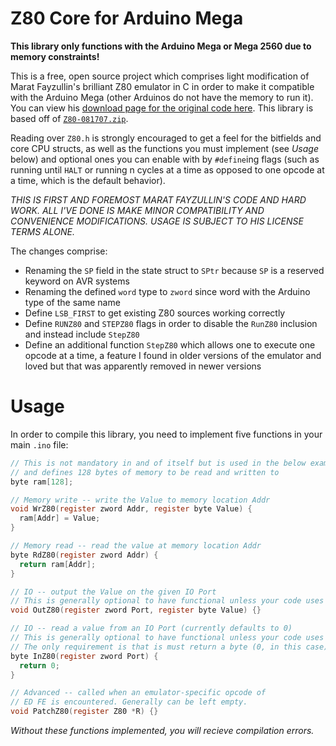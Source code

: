 # Z80 Core for Arduino Mega

**This library only functions with the Arduino Mega or Mega 2560 due to memory constraints!**

This is a free, open source project which comprises light modification of Marat Fayzullin's brilliant Z80 emulator in C in order to make it compatible with the Arduino Mega (other Arduinos do not have the memory to run it). You can view his [download page for the original code here](https://fms.komkon.org/EMUL8/). This library is based off of [`Z80-081707.zip`](https://fms.komkon.org/EMUL8/Z80-081707.zip).

Reading over `Z80.h` is strongly encouraged to get a feel for the bitfields and core CPU structs, as well as the functions you must implement (see *Usage* below) and optional ones you can enable with by `#define`ing flags (such as running until `HALT` or running n cycles at a time as opposed to one opcode at a time, which is the default behavior).

*THIS IS FIRST AND FOREMOST MARAT FAYZULLIN'S CODE AND HARD WORK. ALL I'VE DONE IS MAKE MINOR COMPATIBILITY AND CONVENIENCE MODIFICATIONS. USAGE IS SUBJECT TO HIS LICENSE TERMS ALONE.*

The changes comprise:

* Renaming the `SP` field in the state struct to `SPtr` because `SP` is a reserved keyword on AVR systems
* Renaming the defined `word` type to `zword` since word with the Arduino type of the same name
* Define `LSB_FIRST` to get existing Z80 sources working correctly
* Define `RUNZ80` and `STEPZ80` flags in order to disable the `RunZ80` inclusion and instead include `StepZ80`
* Define an additional function `StepZ80` which allows one to execute one opcode at a time, a feature I found in older versions of the emulator and loved but that was apparently removed in newer versions

# Usage

In order to compile this library, you need to implement five functions in your main `.ino` file:

```C
// This is not mandatory in and of itself but is used in the below examples
// and defines 128 bytes of memory to be read and written to
byte ram[128];

// Memory write -- write the Value to memory location Addr
void WrZ80(register zword Addr, register byte Value) {
  ram[Addr] = Value;
}

// Memory read -- read the value at memory location Addr
byte RdZ80(register zword Addr) {
  return ram[Addr];
}

// IO -- output the Value on the given IO Port
// This is generally optional to have functional unless your code uses IO
void OutZ80(register zword Port, register byte Value) {}

// IO -- read a value from an IO Port (currently defaults to 0)
// This is generally optional to have functional unless your code uses IO
// The only requirement is that is must return a byte (0, in this case)
byte InZ80(register zword Port) {
  return 0;
}

// Advanced -- called when an emulator-specific opcode of
// ED FE is encountered. Generally can be left empty.
void PatchZ80(register Z80 *R) {}
```

*Without these functions implemented, you will recieve compilation errors.*
